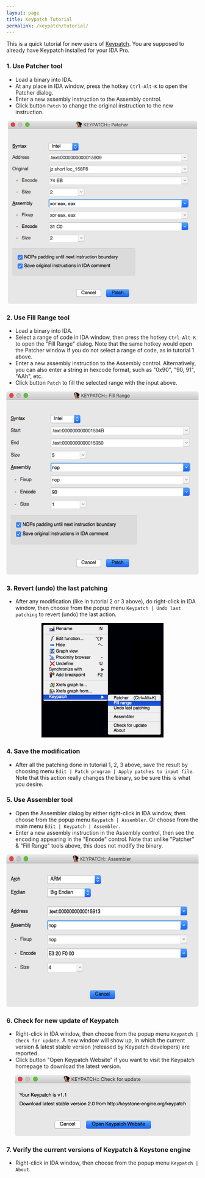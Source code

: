 ```yaml
---
layout: page
title: Keypatch Tutorial
permalink: /keypatch/tutorial/
---
```


This is a quick tutorial for new users of [Keypatch](/keypatch).
You are supposed to already have Keypatch installed for your IDA Pro.


### 1. Use **Patcher** tool

- Load a binary into IDA.
- At any place in IDA window, press the hotkey `Ctrl-Alt-K` to open the
  Patcher dialog.
- Enter a new assembly instruction to the Assembly control.
- Click button `Patch` to change the original instruction to the new instruction.

<p align="center">
<img src="/keypatch/keypatch_patcher.png" height="480" />
</p>


### 2. Use **Fill Range** tool

- Load a binary into IDA.
- Select a range of code in IDA window, then press the hotkey `Ctrl-Alt-K` to open
  the "Fill Range" dialog. Note that the same hotkey would open the Patcher window
  if you do not select a range of code, as in tutorial 1 above.
- Enter a new assembly instruction to the Assembly control. Alternatively, you can
  also enter a string in hexcode format, such as "0x90", "90, 91", "AAh", etc.
- Click button `Patch` to fill the selected range with the input above.

<p align="center">
<img src="/keypatch/keypatch_fillrange.png" height="480" />
</p>

### 3. Revert (undo) the last patching

- After any modification (like in tutorial 2 or 3 above), do right-click in
  IDA window, then choose from the popup menu `Keypatch | Undo last patching`
  to revert (undo) the last action.

<p align="center">
<img src="/keypatch/keypatch_menupopup.png" height="300" />
</p>


### 4. Save the modification

- After all the patching done in tutorial 1, 2, 3 above, save the result by choosing
  menu `Edit | Patch program | Apply patches to input file`. Note that this action
  really changes the binary, so be sure this is what you desire.


### 5. Use **Assembler** tool

- Open the Assembler dialog by either right-click in IDA window, then choose from
  the popup menu `Keypatch | Assembler`. Or choose from the main menu `Edit | Keypatch | Assembler`.
- Enter a new assembly instruction in the Assembly control, then see the encoding
  appearing in the "Encode" control. Note that unlike "Patcher" & "Fill Range"
  tools above, this does not modify the binary.

<p align="center">
<img src="/keypatch/keypatch_assembler.png" height="400" />
</p>


### 6. Check for new update of Keypatch

- Right-click in IDA window, then choose from the popup menu `Keypatch | Check for update`.
  A new window will show up, in which the current version & latest stable version
  (released by Keypatch developers) are reported.
- Click button "Open Keypatch Website" if you want to visit the Keypatch
  homepage to download the latest version.

<p align="center">
<img src="/keypatch/keypatch_update.png" height="160" />
</p>


### 7. Verify the current versions of Keypatch & Keystone engine

- Right-click in IDA window, then choose from the popup menu `Keypatch | About`.
